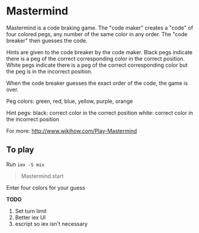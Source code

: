 # Mastermind

Mastermind is a code braking game. The "code maker" creates a "code" of four colored pegs, any number of the same color in any order. The "code breaker" then guesses the code.

Hints are given to the code breaker by the code maker. Black pegs indicate there is a peg of the correct corresponding color in the correct position. White pegs indicate there is a peg of the correct corresponding color but the peg is in the incorrect position.

When the code breaker guesses the exact order of the code, the game is over.

Peg colors: green, red, blue, yellow, purple, orange

Hint pegs:
    black: correct color in the correct position
    white: correct color in the incorrect position

For more: http://www.wikihow.com/Play-Mastermind

## To play

Run `iex -S mix`

> Mastermind.start

Enter four colors for your guess


**TODO**
1. Set turn limit
1. Better iex UI
1. escript so iex isn't necessary

